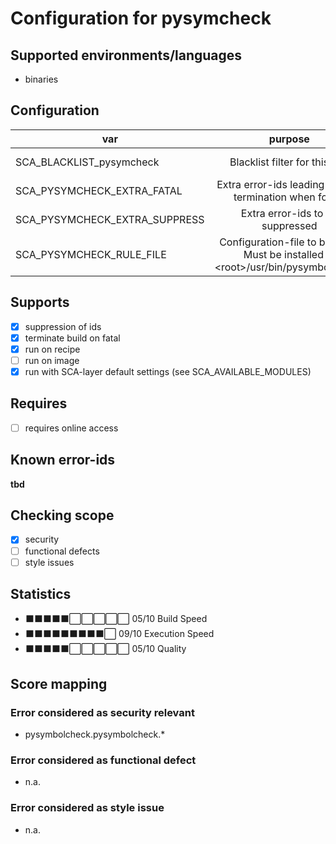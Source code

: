 # Configuration for pysymcheck

## Supported environments/languages

* binaries

## Configuration

| var | purpose | type | default |
| ------------- |:-------------:| -----:| -----:
| SCA_BLACKLIST_pysymcheck | Blacklist filter for this tool | space-separated-list | ""
| SCA_PYSYMCHECK_EXTRA_FATAL | Extra error-ids leading to build termination when found | space-separated-list | ""
| SCA_PYSYMCHECK_EXTRA_SUPPRESS | Extra error-ids to be suppressed | space-separated-list | ""
| SCA_PYSYMCHECK_RULE_FILE | Configuration-file to be used. Must be installed to \<root\>/usr/bin/pysymbolcheck/ | string: basic_rules.json | "basic_rules.json"

## Supports

- [x] suppression of ids
- [x] terminate build on fatal
- [x] run on recipe
- [ ] run on image
- [x] run with SCA-layer default settings (see SCA_AVAILABLE_MODULES)

## Requires

- [ ] requires online access

## Known error-ids

__tbd__

## Checking scope

- [x] security
- [ ] functional defects
- [ ] style issues

## Statistics

 - ⬛⬛⬛⬛⬛⬜⬜⬜⬜⬜ 05/10 Build Speed
 - ⬛⬛⬛⬛⬛⬛⬛⬛⬛⬜ 09/10 Execution Speed
 - ⬛⬛⬛⬛⬛⬜⬜⬜⬜⬜ 05/10 Quality

## Score mapping

### Error considered as security relevant

* pysymbolcheck.pysymbolcheck.*

### Error considered as functional defect

* n.a.

### Error considered as style issue

* n.a.